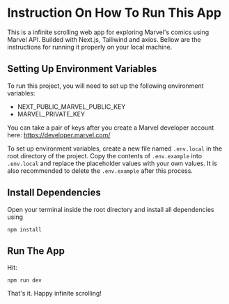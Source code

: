 # Instruction On How To Run This App

This is a infinite scrolling web app for exploring Marvel's comics using Marvel API. Builded with Next.js, Tailiwind and axios. Bellow are the instructions for running it properly on your local machine.

## Setting Up Environment Variables

To run this project, you will need to set up the following environment variables:

- NEXT_PUBLIC_MARVEL_PUBLIC_KEY 
- MARVEL_PRIVATE_KEY

You can take a pair of keys after you create a Marvel developer account here: https://developer.marvel.com/

To set up environment variables, create a new file named `.env.local` in the root directory of the project. Copy the contents of `.env.example` into `.env.local` and replace the placeholder values with your own values. It is also recommended to delete the `.env.example` after this process.

## Install Dependencies

Open your terminal inside the root directory and install all dependencies using 
```console
npm install
```

## Run The App

Hit:
```console
npm run dev
``` 
That's it. Happy infinite scrolling!

